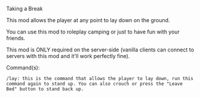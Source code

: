   Taking a Break

This mod allows the player at any point to lay down on the ground.

You can use this mod to roleplay camping or just to have fun with your friends.

This mod is ONLY required on the server-side (vanilla clients can connect to servers with this mod and it'll work perfectly fine).

Command(s):

    /lay: this is the command that allows the player to lay down, run this command again to stand up. You can also crouch or press the "Leave Bed" button to stand back up.

